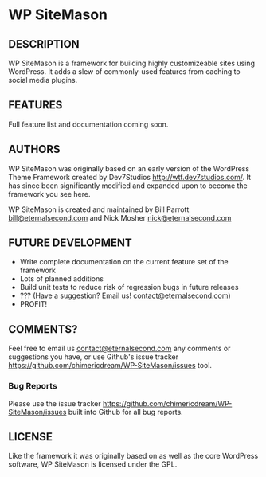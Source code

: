 WP SiteMason
====================

DESCRIPTION
---------------------

WP SiteMason is a framework for building highly customizeable sites using
WordPress. It adds a slew of commonly-used features from caching to social media
plugins.

FEATURES
---------------------

Full feature list and documentation coming soon.

AUTHORS
---------------------

WP SiteMason was originally based on an early version of the WordPress Theme
Framework created by Dev7Studios <http://wtf.dev7studios.com/>. It has since
been significantly modified and expanded upon to become the framework you see
here.

WP SiteMason is created and maintained by Bill Parrott <bill@eternalsecond.com>
and Nick Mosher <nick@eternalsecond.com>

FUTURE DEVELOPMENT
---------------------

- Write complete documentation on the current feature set of the framework
- Lots of planned additions
- Build unit tests to reduce risk of regression bugs in future releases
- ??? (Have a suggestion? Email us! <contact@eternalsecond.com>)
- PROFIT!

COMMENTS?
---------------------

Feel free to email us <contact@eternalsecond.com> any comments or suggestions
you have, or use Github's issue tracker <https://github.com/chimericdream/WP-SiteMason/issues>
tool.

### Bug Reports

Please use the issue tracker <https://github.com/chimericdream/WP-SiteMason/issues>
built into Github for all bug reports.

LICENSE
---------------------

Like the framework it was originally based on as well as the core WordPress
software, WP SiteMason is licensed under the GPL.